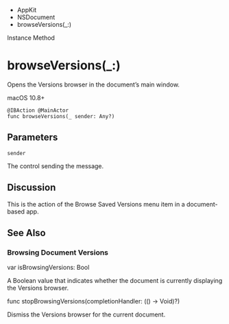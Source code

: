 

- AppKit
- NSDocument
-  browseVersions(\_:) 

Instance Method

# browseVersions(\_:)

Opens the Versions browser in the document’s main window.

macOS 10.8+

``` source
@IBAction @MainActor
func browseVersions(_ sender: Any?)
```

## Parameters 

`sender`  

The control sending the message.

## Discussion

This is the action of the Browse Saved Versions menu item in a document-based app.

## See Also

### Browsing Document Versions

var isBrowsingVersions: Bool

A Boolean value that indicates whether the document is currently displaying the Versions browser.

func stopBrowsingVersions(completionHandler: (() -> Void)?)

Dismiss the Versions browser for the current document.

